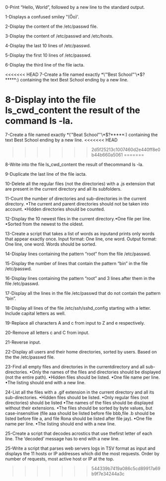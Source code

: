 0-Print “Hello, World”, followed by a new line to the standard output.

1-Displays a confused smiley "(Ôo)'.

2-Display the content of the /etc/passwd file.

3-Display the content of /etc/passwd and /etc/hosts.

4-Display the last 10 lines of /etc/passwd.

5-Display the first 10 lines of /etc/passwd.

6-Display the third line of the file iacta.

<<<<<<< HEAD
7-Create a file named exactly \*\\'"Best School"\'\\*$\?\*\*\*\*\*:) containing the text Best School ending by a new line.

8-Display into the file ls_cwd_content the result of the command ls -la.
=======
7-Create a file named exactly \*\\'"Beat School"\'\\*$\?\*\*\*\*\*:) containing the text Best School ending by a new line.
<<<<<<< HEAD
>>>>>>> 2d5f25213c1007460d2e440ff8e0b44b660a5061
=======

8-Write into the file ls_cwd_content the result of thecommand ls -la.

9-Duplicate the last line of the file iacta.

10-Delete all the regular files (not the directories) with a .js extension that are present in the current directory and all its subfolders.

11-Count the number of directories and sub-directories in the current directory.
•The current and parent directories should not be taken into account.
•Hidden directories should be counted.

12-Display the 10 newest files in the current directory.•One file per line.
  •Sorted from the newest to the oldest.

13-Create a script that takes a list of words as inputand prints only words that appear exactly once.
Input format: One line, one word.
Output format: One line, one word.
Words should be sorted.

14-Display lines containing the pattern “root” from the file /etc/passwd.

15-Display the number of lines that contain the pattern “bin” in the file /etc/passwd.

16-Display lines containing the pattern “root” and 3 lines after them in the file /etc/passwd.

17-Display all the lines in the file /etc/passwd that do not contain the pattern “bin”.

18-Display all lines of the file /etc/ssh/sshd_config starting with a letter.
Include capital letters as well.

19-Replace all characters A and c from input to Z and e respectively.

20-Remove all letters c and C from input.

21-Reverse input.

22-Display all users and their home directories, sorted by users. Based on the the /etc/passwd file.

23-Find all empty files and directories in the currentdirectory and all sub-directories.
•Only the names of the files and directories should be displayed (not the entire path).
•Hidden files should be listed.
•One file name per line.
•The listing should end with a new line.

24-List all the files with a .gif extension in the current directory and all its sub-directories.
•Hidden files should be listed.
•Only regular files (not directories) should be listed
•The names of the files should be displayed without their extensions.
•The files should be sorted by byte values, but case-insensitive (file aaa should be listed before file bbb,file .b should be listed before file a, and file Rona should be listed after file jay).
•One file name per line.
•The listing should end with a new line.

25-Create a script that decodes acrostics that use thefirst letter of each line.
The ‘decoded’ message has to end with a new line.

25-Write a script that parses web servers logs in TSV format as input and displays the 11 hosts or IP addresses which did the most requests.
Order by number of requests, most active host or IP at the top.
>>>>>>> 544339b7419a086c5cd89917a69b9f7e34244a3c
